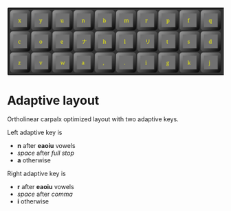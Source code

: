 ![Adaptive layout](layout.svg)

# Adaptive layout

Ortholinear carpalx optimized layout with two adaptive keys.

Left adaptive key is
 * **n** after **eaoiu** vowels
 * *space* after *full stop*
 * **a** otherwise

Right adaptive key is 
 * **r** after **eaoiu** vowels
 * *space* after *comma*
 * **i** otherwise

